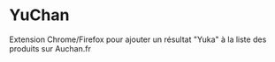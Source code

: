 # YuChan
Extension Chrome/Firefox pour ajouter un résultat "Yuka" à la liste des produits sur Auchan.fr
